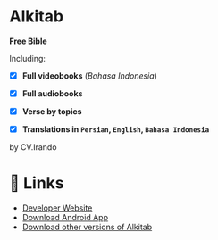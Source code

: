# Alkitab

**Free Bible** 


Including:

- [x] **Full videobooks** (_Bahasa Indonesia_)

- [x] **Full audiobooks**

- [x] **Verse by topics**

- [x] **Translations in `Persian`, `English`, `Bahasa Indonesia`**

by CV.Irando


# :link: Links

- [Developer Website](https://irando.co.id/)
- [Download Android App](https://play.google.com/store/apps/details?id=irando.co.id.holy_bible)
- [Download other versions of Alkitab](https://irando.co.id/apps/alkitab-offline)
